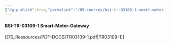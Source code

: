 ```yaml
---
{"dg-publish":true,"permalink":"/09-sources/bsi-tr-03109-1-smart-meter-gateway/","tags":["class/sourceNote"],"noteIcon":"","created":"2023-12-02"}
---
```



#### BSI-TR-03109-1 Smart-Meter-Gateway

[[70_Ressources/PDF-DOCS/TR03109-1.pdf|TR03109-1]]



